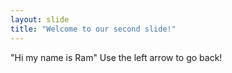 ```yaml
---
layout: slide
title: "Welcome to our second slide!"
---
```

"Hi my name is Ram"
Use the left arrow to go back!

